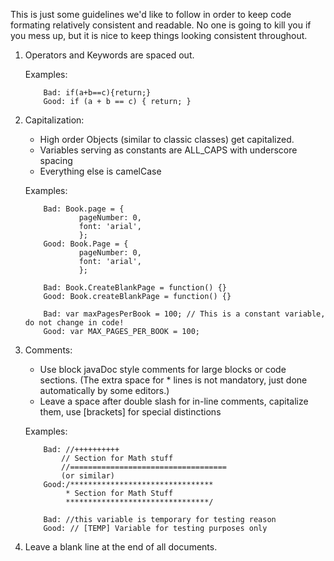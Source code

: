 This is just some guidelines we'd like to follow in order to keep code formating
relatively consistent and readable. No one is going to kill you if you mess up,
but it is nice to keep things looking consistent throughout.

1. Operators and Keywords are spaced out.

	Examples:
	````
		Bad: if(a+b==c){return;}
		Good: if (a + b == c) { return; }
	````

2. Capitalization:
	- High order Objects (similar to classic classes) get capitalized.
	- Variables serving as constants are ALL_CAPS with underscore spacing
	- Everything else is camelCase
	
	Examples:
	````
		Bad: Book.page = {
				pageNumber: 0,
				font: 'arial',
				};
		Good: Book.Page = {
				pageNumber: 0,
				font: 'arial',
				};
		
		Bad: Book.CreateBlankPage = function() {}
		Good: Book.createBlankPage = function() {}
		
		Bad: var maxPagesPerBook = 100; // This is a constant variable, do not change in code!
		Good: var MAX_PAGES_PER_BOOK = 100;
	````
		
3. Comments:
	- Use block javaDoc style comments for large blocks or code sections.
		(The extra space for * lines is not mandatory, just done automatically by some editors.)
	- Leave a space after double slash for in-line comments, capitalize them, use [brackets] for special distinctions
	
	Examples:
	````
		Bad: //++++++++++
			// Section for Math stuff
			//===================================
			(or similar)
		Good:/********************************
			 * Section for Math Stuff
			 ********************************/
		
		Bad: //this variable is temporary for testing reason
		Good: // [TEMP] Variable for testing purposes only
	````
		
4. Leave a blank line at the end of all documents.
